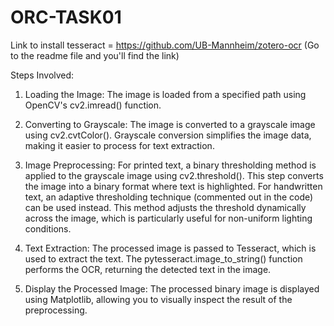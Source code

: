# ORC-TASK01

Link to install tesseract = https://github.com/UB-Mannheim/zotero-ocr (Go to the readme file and you'll find the link)

Steps Involved:

1) Loading the Image:
The image is loaded from a specified path using OpenCV's cv2.imread() function.

2) Converting to Grayscale:
The image is converted to a grayscale image using cv2.cvtColor(). Grayscale conversion simplifies the image data, making it easier to process for text extraction.

3) Image Preprocessing:
For printed text, a binary thresholding method is applied to the grayscale image using cv2.threshold(). This step converts the image into a binary format where text is highlighted.
For handwritten text, an adaptive thresholding technique (commented out in the code) can be used instead. This method adjusts the threshold dynamically across the image, which is particularly useful for non-uniform lighting conditions.

4) Text Extraction:
The processed image is passed to Tesseract, which is used to extract the text. The pytesseract.image_to_string() function performs the OCR, returning the detected text in the image.

5) Display the Processed Image:
The processed binary image is displayed using Matplotlib, allowing you to visually inspect the result of the preprocessing.
